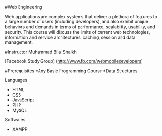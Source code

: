 
#Web Engineering

Web applications are complex systems that deliver a plethora of features to a large number of users (including developers), and also exhibit unique behaviors and demands in terms of performance, scalability, usability, and security. This course will discuss the limits of current web technologies, information and service architectures, caching, session and data management.

#Instructor
Muhammad Bilal Shaikh

[Facebook Study Group] (http://www.fb.com/webmobiledevelopers)

#Prerequisites
*Any Basic Programming Course
*Data Structures

Languages
* HTML
* CSS
* JavaScript
* PHP
* MySQL

Softwares
* XAMPP
